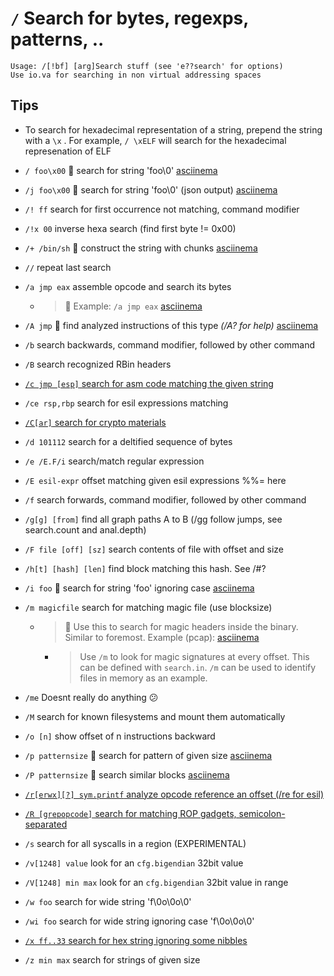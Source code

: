 <!-- TITLE: / Search -->

#  `/` Search for bytes, regexps, patterns, ..


```
Usage: /[!bf] [arg]Search stuff (see 'e??search' for options)
Use io.va for searching in non virtual addressing spaces
```


## Tips
  - To search for hexadecimal representation of a string, prepend the string with a `\x` . For example, `/ \xELF` will search for the hexadecimal represenation of ELF
- `/ foo\x00` 🚀 search for string 'foo\0' [asciinema](https://asciinema.org/a/Ecgm3K7peRKclEFWGM9fZyGrj)
- `/j foo\x00` 🚀 search for string 'foo\0' (json output) [asciinema](https://asciinema.org/a/UeE0hZZxMWzni2Fgq2Mc4xIJ5)
- `/! ff` search for first occurrence not matching, command modifier
- `/!x 00` inverse hexa search (find first byte != 0x00)
- `/+ /bin/sh` 🚀 construct the string with chunks [asciinema](https://asciinema.org/a/BPv5byYzyLrDoO2FxE1XR8tkX)
- `//` repeat last search
- `/a jmp eax` assemble opcode and search its bytes
  - > 🚀 Example: `/a jmp eax` [asciinema](https://asciinema.org/a/r9lxscaovPgJ2nS4d7AVnr0ne)

- `/A jmp` 🚀 find analyzed instructions of this type _(/A? for help)_ [asciinema](https://asciinema.org/a/QEjFcFC3eBjWRlUy2RseQigom)
- `/b` search backwards, command modifier, followed by other command
- `/B` search recognized RBin headers

- [ `/c jmp [esp]` search for asm code matching the given string](search/c)

- `/ce rsp,rbp` search for esil expressions matching

- [ `/C[ar]` search for crypto materials](search/capc)

- `/d 101112` search for a deltified sequence of bytes
- `/e /E.F/i` search/match regular expression
- `/E esil-expr` offset matching given esil expressions %%= here
- `/f` search forwards, command modifier, followed by other command
- `/g[g] [from]`            find all graph paths A to B (/gg follow jumps, see search.count and anal.depth)
- `/F file [off] [sz]` search contents of file with offset and size
- `/h[t] [hash] [len]` find block matching this hash. See /#?
- `/i foo` 🚀 search for string 'foo' ignoring case [asciinema](https://asciinema.org/a/JbReEd7wnDvUIHexYr97UX5BZ)
- `/m magicfile` search for matching magic file (use blocksize)
  - > 🚀 Use this to search for magic headers inside the binary. Similar to foremost. Example (pcap): [asciinema](https://asciinema.org/a/gYd0YHsXdGx2xxgjTQh9FfMWa)

	- > Use `/m` to look for magic signatures at every offset. This can be defined with `search.in`. `/m` can be used to identify files in memory as an example.
- `/me` Doesnt really do anything 😕
- `/M` search for known filesystems and mount them automatically
- `/o [n]` show offset of n instructions backward
- `/p patternsize` 🚀 search for pattern of given size [asciinema](https://asciinema.org/a/rNuauFEXAHI11e9f6E5ByZpcS)
- `/P patternsize` 🚀 search similar blocks [asciinema](https://asciinema.org/a/8Pofps1JKB7gSSeuUdLBrfK3U)

- [ `/r[erwx][?] sym.printf` analyze opcode reference an offset (/re for esil)](search/r)

- [ `/R [grepopcode]` search for matching ROP gadgets, semicolon-separated](search/capr)

- `/s` search for all syscalls in a region (EXPERIMENTAL)
- `/v[1248] value` look for an `cfg.bigendian` 32bit value
- `/V[1248] min max` look for an `cfg.bigendian` 32bit value in range
- `/w foo` search for wide string 'f\0o\0o\0'
- `/wi foo` search for wide string ignoring case 'f\0o\0o\0'

- [ `/x ff..33` search for hex string ignoring some nibbles](search/x)

- `/z min max` search for strings of given size